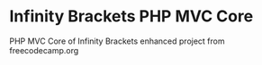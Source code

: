 # Infinity Brackets PHP MVC Core
PHP MVC Core of Infinity Brackets enhanced project from freecodecamp.org

